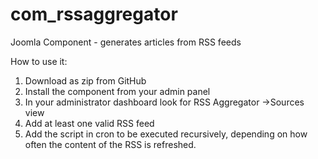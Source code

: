 # com_rssaggregator
Joomla Component - generates articles from RSS feeds


How to use it:

1. Download as zip from GitHub
2. Install the component from your admin panel
3. In your administrator dashboard look for RSS Aggregator ->Sources view
4. Add at least one valid RSS feed
5. Add the script in cron to be executed recursively, depending on how often the content of the RSS is refreshed.
